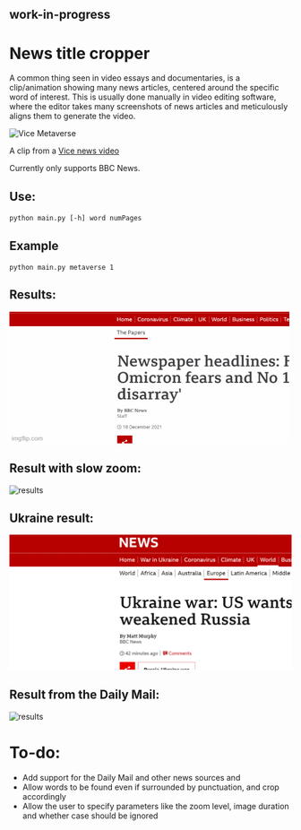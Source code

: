 ## work-in-progress

# News title cropper

A common thing seen in video essays and documentaries, is a clip/animation showing many news articles, centered around the specific word of interest. This is usually done manually in video editing software, where the editor takes many screenshots of news articles and meticulously aligns them to generate the video.

![Vice Metaverse](media/Vox-Metaverse.gif)

A clip from a [Vice news video](https://www.youtube.com/watch?v=bolyiGMcjBs&t=158s&ab_channel=VICENews)

Currently only supports BBC News.

## Use:

    python main.py [-h] word numPages

## Example

    python main.py metaverse 1

## Results:

![results](media/Omicron.gif)

## Result with slow zoom:

![results](media/OmicronZoom.gif)

## Ukraine result:

![results](media/Ukraine.gif)

## Result from the Daily Mail:

![results](media/Omicron-DM.gif)

# To-do:

- Add support for the Daily Mail and other news sources and
- Allow words to be found even if surrounded by punctuation, and crop accordingly
- Allow the user to specify parameters like the zoom level, image duration and whether case should be ignored
